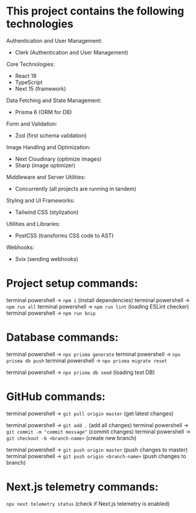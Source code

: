 # This project contains the following technologies

Authentication and User Management:
- Clerk (Authentication and User Management)

Core Technologies:
- React 19
- TypeScript
- Next 15 (framework)

Data Fetching and State Management:
- Prisma 6 (ORM for DB)

Form and Validation:
- Zod (first schema validation)

Image Handling and Optimization:
- Next Cloudinary (optimize images)
- Sharp (image optimizer)

Middleware and Server Utilities:
- Concurrently (all projects are running in tandem)

Styling and UI Frameworks:
- Tailwind CSS (stylization)

Utilities and Libraries:
- PostCSS (transforms CSS code to AST)

Webhooks:
- Svix (sending webhooks)


# Project setup commands:
terminal powershell -> `npm i` (install dependencies)
terminal powershell -> `npm run all`
terminal powershell -> `npm run lint` (loading ESLint checker)
terminal powershell -> `npm run knip`

# Database commands:
terminal powershell -> `npx prisma generate`
terminal powershell -> `npx prisma db push`
terminal powershell -> `npx prisma migrate reset`

terminal powershell -> `npx prisma db seed` (loading test DB)

# GitHub commands:
terminal powershell -> `git pull origin master` (get latest changes)

terminal powershell -> `git add .` (add all changes)
terminal powershell -> `git commit -m "commit message"` (commit changes)
terminal powershell -> `git checkout -b <branch-name>` (create new branch)

terminal powershell -> `git push origin master` (push changes to master)
terminal powershell -> `git push origin <branch-name>` (push changes to branch)

# Next.js telemetry commands:
`npx next telemetry status` (check if Next.js telemetry is enabled)